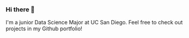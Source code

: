 ### Hi there 👋

I'm a junior Data Science Major at UC San Diego. Feel free to check out projects in my Github portfolio!


<!--
**amallesw/amallesw** is a ✨ _special_ ✨ repository because its `README.md` (this file) appears on your GitHub profile.
Technologies I specialize in as a Data Scientist and Full Stack Developer include:\
Languages: Python (pandas, NumPy, matplotlib), Java, JavaScript, C++, MATLAB, Tableau, Excel, Git, R\
Frontend: React.js, Tailwind CSS, HTML, Redux Toolkit\
Backend: Node.js, Prisma, RTK Query, SQL

Here are some ideas to get you started:

- 🔭 I’m currently working on ...
- 🌱 I’m currently learning ...
- 👯 I’m looking to collaborate on ...
- 🤔 I’m looking for help with ...
- 💬 Ask me about ...
- 📫 How to reach me: ...
- 😄 Pronouns: ...
- ⚡ Fun fact: ...
-->
